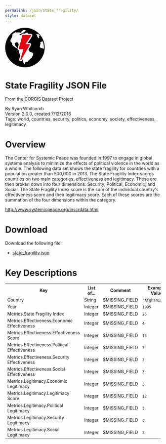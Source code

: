 ```yaml
---
permalink: /json/state_fragility/
style: dataset
---
```


<img class="img-thumbnail float-right"
     src="/images/datasets/state-fragility-icon.png"
     alt="state fragility icon"
     role="presentation">

# State Fragility JSON File

<p class='lead'>From the CORGIS Dataset Project</p>

<span class='text-muted'>By Ryan Whitcomb</span><br>
<span class='text-muted'>Version 2.0.0, created 7/12/2016</span><br>
<span class='text-muted'>Tags: world, countries, security, politics, economy, society, effectiveness, legitimacy</span>

# Overview

The Center for Systemic Peace was founded in 1997 to engage in global systems analysis to minimize the effects of political violence in the world as a whole.  The following data set shows the state fragility for countries with a population greater than 500,000 in 2013.  The State Fragility Index scores countries on two main categories, effectiveness and legitimacy.  These are then broken down into four dimensions: Security, Political, Economic, and Social.  The State Fragility Index score is the sum of the individual country's effectiveness score and their legitimacy score.  Each of these scores are the summation of the four dimensions within the category.


<http://www.systemicpeace.org/inscrdata.html>




# Download

Download the following file:

* <a href='../../datasets/json/state_fragility/state_fragility.json' download>state_fragility.json <span class="fas fa-download"></span></a>

# Key Descriptions
    
<table class='table table-condensed table-striped table-bordered table-hover'>
<tr>
    <th class=''>Key</th>
    <th class=''>List of...</th>
    <th class=''>Comment</th>
    <th class=''>Example Value</th>
</tr>

<tr>
    <td>Country</td>
    <td>String</td> 
    <td>$MISSING_FIELD</td>
    <td><code>"Afghanistan"</code></td>
</tr>

<tr>
    <td>Year</td>
    <td>Integer</td> 
    <td>$MISSING_FIELD</td>
    <td><code>1995</code></td>
</tr>

<tr>
    <td>Metrics.State Fragility Index</td>
    <td>Integer</td> 
    <td>$MISSING_FIELD</td>
    <td><code>25</code></td>
</tr>

<tr>
    <td>Metrics.Effectiveness.Economic Effectiveness</td>
    <td>Integer</td> 
    <td>$MISSING_FIELD</td>
    <td><code>4</code></td>
</tr>

<tr>
    <td>Metrics.Effectiveness.Effectiveness Score</td>
    <td>Integer</td> 
    <td>$MISSING_FIELD</td>
    <td><code>13</code></td>
</tr>

<tr>
    <td>Metrics.Effectiveness.Political Effectiveness</td>
    <td>Integer</td> 
    <td>$MISSING_FIELD</td>
    <td><code>3</code></td>
</tr>

<tr>
    <td>Metrics.Effectiveness.Security Effectiveness</td>
    <td>Integer</td> 
    <td>$MISSING_FIELD</td>
    <td><code>3</code></td>
</tr>

<tr>
    <td>Metrics.Effectiveness.Social Effectiveness</td>
    <td>Integer</td> 
    <td>$MISSING_FIELD</td>
    <td><code>3</code></td>
</tr>

<tr>
    <td>Metrics.Legitimacy.Economic Legitimacy</td>
    <td>Integer</td> 
    <td>$MISSING_FIELD</td>
    <td><code>3</code></td>
</tr>

<tr>
    <td>Metrics.Legitimacy.Legitimacy Score</td>
    <td>Integer</td> 
    <td>$MISSING_FIELD</td>
    <td><code>12</code></td>
</tr>

<tr>
    <td>Metrics.Legitimacy.Political Legitimacy</td>
    <td>Integer</td> 
    <td>$MISSING_FIELD</td>
    <td><code>3</code></td>
</tr>

<tr>
    <td>Metrics.Legitimacy.Security Legitimacy</td>
    <td>Integer</td> 
    <td>$MISSING_FIELD</td>
    <td><code>3</code></td>
</tr>

<tr>
    <td>Metrics.Legitimacy.Social Legitimacy</td>
    <td>Integer</td> 
    <td>$MISSING_FIELD</td>
    <td><code>3</code></td>
</tr>

</table>